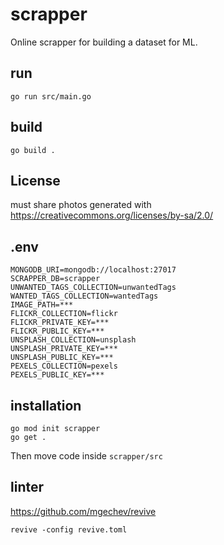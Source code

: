 # scrapper

Online scrapper for building a dataset for ML.
## run

    go run src/main.go

## build

    go build .

## License

must share photos generated with https://creativecommons.org/licenses/by-sa/2.0/

## .env

    MONGODB_URI=mongodb://localhost:27017
    SCRAPPER_DB=scrapper
    UNWANTED_TAGS_COLLECTION=unwantedTags
    WANTED_TAGS_COLLECTION=wantedTags
    IMAGE_PATH=***
    FLICKR_COLLECTION=flickr
    FLICKR_PRIVATE_KEY=***
    FLICKR_PUBLIC_KEY=***
    UNSPLASH_COLLECTION=unsplash
    UNSPLASH_PRIVATE_KEY=***
    UNSPLASH_PUBLIC_KEY=***
    PEXELS_COLLECTION=pexels
    PEXELS_PUBLIC_KEY=***

## installation

    go mod init scrapper
    go get .

Then move code inside `scrapper/src`

## linter

https://github.com/mgechev/revive

    revive -config revive.toml
